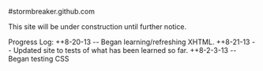#stormbreaker.github.com

This site will be under construction until further notice.

Progress Log:
++8-20-13 -- Began learning/refreshing XHTML.
++8-21-13 -- Updated site to tests of what has been learned so far.
++8-2-3-13 -- Began testing CSS